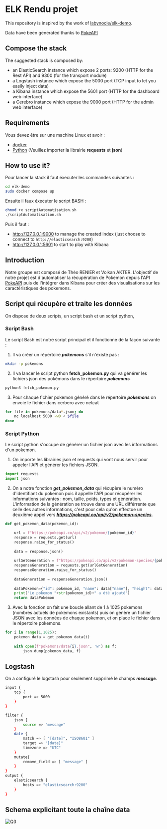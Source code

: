 # ELK Rendu projet 

This repository is inspired by the work of [labynocle/elk-demo](https://github.com/labynocle/elk-demo).

Data have been generated thanks to [PokeAPI](https://pokeapi.co)

## Compose the stack

The suggested stack is composed by:
* an ElasticSearch instance which expose 2 ports: 9200 (HTTP for the Rest API) and 9300 (for the transport module)
* a Logstash instance which expose the 5000 port (TCP input to let you easily inject data)
* a Kibana instance which expose the 5601 port (HTTP for the dashboard web interface)
* a Cerebro instance which expose the 9000 port (HTTP for the admin web interface)


## Requirements

Vous devez être sur une machine Linux et avoir :
* [docker](https://docs.docker.com/engine/installation/linux/)
* [Python](https://python.org) (Veuillez importer la librairie **requests** et **json**)

## How to use it?

Pour lancer la stack il faut éxecuter les commandes suivantes :
```bash
cd elk-demo
sudo docker compose up
```

Ensuite il faux éxecuter le script BASH :
```bash
chmod +x scriptAutomatisation.sh
./scriptAutomatisation.sh
```

Puis il faut :
* http://127.0.0.1:9000 to manage the created index (just choose to connect to `http://elasticsearch:9200`)
* http://127.0.0.1:5601 to start to play with Kibana

## Introduction
Notre groupe est composé de Théo RENIER et Volkan AKTER.
L'objectif de notre projet est d'automatiser la récupération de Pokemon depuis l'API [PokeAPI](https://pokeapi.co) puis de l'intégrer dans Kibana pour créer des visualisations sur les caractéristiques des pokemons.

## Script qui récupère et traite les données 
On dispose de deux scripts, un script bash et un script python, 
### Script Bash
Le script Bash est notre script principal et il fonctionne de la façon suivante : 
1. Il va créer un répertoire ***pokemons*** s'il n'existe pas :
```bash
mkdir -p pokemons
```
2. Il va lancer le script python **fetch_pokemon.py** qui va générer les fichiers json des pokémons dans le répertoire ***pokemons***
```python
python3 fetch_pokemon.py
```
3. Pour chaque fichier pokemon généré dans le répertoire ***pokemons*** on envoie le fichier dans cerbero avec netcat
```bash
for file in pokemons/data*.json; do 
	nc localhost 5000 -w0 < $file
done
```
### Script Python
Le script python s'occupe de générer un fichier json avec les informations d'un pokemon.
1. On importe les librairies json et requests qui vont nous servir pour appeler l'API et générer les fichiers JSON.
```python
import requests
import json
```
2. On a notre fonction ***get_pokemon_data*** qui récupère le numéro d'identifiant du pokemon puis il appelle l'API pour récupérer les informations suivantes : nom, taille, poids, types et génération.\
L'information de la génération se trouve dans une URL différrente que celle des autres informations, c'est pour cela qu'on effectue un deuxième appel vers ***https://pokeapi.co/api/v2/pokemon-species***.
```python
def get_pokemon_data(pokemon_id):

	url = f"https://pokeapi.co/api/v2/pokemon/{pokemon_id}"
	response = requests.get(url)
	response.raise_for_status()
	
	data = response.json()
	
	urlGetGeneration = f"https://pokeapi.co/api/v2/pokemon-species/{pokemon_id}"
	responseGeneration = requests.get(urlGetGeneration)
	responseGeneration.raise_for_status()
	
	dataGeneration = responseGeneration.json()
	
	dataPokemon={"id": pokemon_id, "name": data["name"], "height": data["height"], "weight" : data["weight"], "types" : data["types"], "generation": dataGeneration["generation"]["name"]}
	print("Le pokemon "+str(pokemon_id)+" a été ajouté")
	return dataPokemon
```
3. Avec la fonction on fait une boucle allant de 1 à 1025 pokemons (nombres actuels de pokemons existants) puis on génère un fichier JSON avec les données de chaque pokemon, et on place le fichier dans le répertoire pokemons.
```python
for i in range(1,1025):
	pokemon_data = get_pokemon_data(i)
	
	with open(f"pokemons/data{i}.json", 'w') as f:
		json.dump(pokemon_data, f)
```

## Logstash
On a configuré le logstash pour seulement supprimé le champs ***message***.
```bash
input {
	tcp {
		port => 5000
	}
}

filter {
	json {
		source => "message"
	}
	date {
		match => [ "[date]", "ISO8601" ]
		target => "[date]"
		timezone => "UTC"
	}
	mutate{
		remove_field => [ "message" ]
	}
}
output {
	elasticsearch {
		hosts => "elasticsearch:9200"
	}
}
```
## Schema explicitant toute la chaîne data
![Q3](https://github.com/vakter23/rendu-ELK/assets/60293356/0fd7e6df-dc38-4184-bfa9-c297594e4938)

